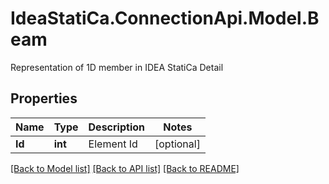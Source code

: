 # IdeaStatiCa.ConnectionApi.Model.Beam
Representation of 1D member in IDEA StatiCa Detail

## Properties

Name | Type | Description | Notes
------------ | ------------- | ------------- | -------------
**Id** | **int** | Element Id | [optional] 

[[Back to Model list]](../README.md#documentation-for-models) [[Back to API list]](../README.md#documentation-for-api-endpoints) [[Back to README]](../README.md)


